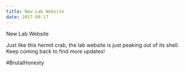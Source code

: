 ```yaml
---
title: New Lab Website
date: 2017-09-17
---
```


New Lab Website

<!--more-->

Just like this hermit crab, the lab website is just peaking out of its shell. Keep coming back to find more updates!

#BrutalHonesty